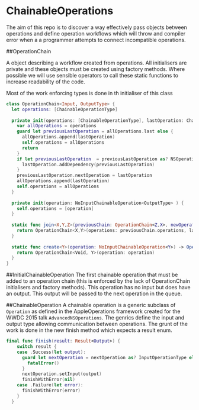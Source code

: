 # ChainableOperations

The aim of this repo is to discover a way effectively pass objects between operations and define operation workflows which will throw and compiler error when a a programmer attempts to connect incompatible operations.

##OperationChain

A object describing a workflow created from operations. All initialisers are private and these objects must be created using factory methods. Where possible we will use sensible operators to call these static functions to increase readability of the code. 

Most of the work enforcing types is done in th initialiser of this class

```swift
class OperationChain<Input, OutputType> {
  let operations: [ChainableOperationType]
  
  private init(operations: [ChainableOperationType], lastOperation: ChainableOperation<Input,OutputType> ) {
    var allOperations = operations
    guard let previousLastOperation = allOperations.last else {
      allOperations.append(lastOperation)
      self.operations = allOperations
      return
    }
    if let previousLastOperation  = previousLastOperation as? NSOperation {
      lastOperation.addDependency(previousLastOperation)
    }
    previousLastOperation.nextOperation = lastOperation
    allOperations.append(lastOperation)
    self.operations = allOperations
  }
  
  private init(operation: NoInputChainableOperation<OutputType> ) {
    self.operations = [operation]
  }
  
  static func join<X,Y,Z>(previousChain: OperationChain<Z,X>, newOperation: ChainableOperation<X,Y>) -> OperationChain<X,Y> {
    return OperationChain<X,Y>(operations: previousChain.operations, lastOperation: newOperation)
  }
  
  static func create<Y>(operation: NoInputChainableOperation<Y>) -> OperationChain<Void,Y> {
    return OperationChain<Void, Y>(operation: operation)
  }
}
```

##InitialChainableOperation
The first chainable operation that must be added to an operation chain (this is enforced by the lack of OperationChain initialisers and factory methods). This operation has no input but does have an output. This output will be passed to the next operation in the queue.

##ChainableOperation
A chainable operation is a generic subclass of `Operation` as defined in the AppleOperations framework created for the WWDC 2015 talk `AdvancedNSOperations`. The genrics define the input and output type allowing communication between operations. The grunt of the work is done in the new finish method which expects a result enum.

```swift
final func finish(result: Result<Output>) {
    switch result {
    case .Success(let output):
      guard let nextOperation = nextOperation as? InputOperationType else {
        fatalError()
      }
      nextOperation.setInput(output)
      finishWithError(nil)
    case .Failure(let error):
      finishWithError(error)
    }
  }
```
